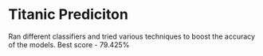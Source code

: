 # Titanic Prediciton 

Ran different classifiers and tried various techniques to boost the accuracy of the models. 
Best score - 79.425%
